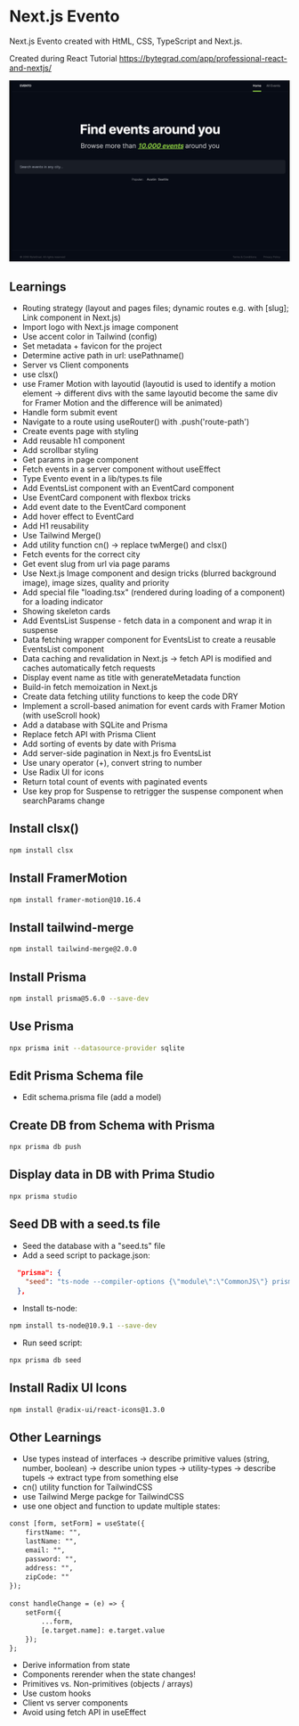 # Next.js Evento

Next.js Evento created with HtML, CSS, TypeScript and Next.js.

Created during React Tutorial
https://bytegrad.com/app/professional-react-and-nextjs/

![Screenshot](screenshot.png)

## Learnings

- Routing strategy (layout and pages files; dynamic routes e.g. with [slug]; Link component in Next.js)
- Import logo with Next.js image component
- Use accent color in Tailwind (config)
- Set metadata + favicon for the project
- Determine active path in url: usePathname()
- Server vs Client components
- use clsx()
- use Framer Motion with layoutid (layoutid is used to identify a motion element -> different divs with the same layoutid become the same div for Framer Motion and the difference will be animated)
- Handle form submit event
- Navigate to a route using useRouter() with .push('route-path')
- Create events page with styling
- Add reusable h1 component
- Add scrollbar styling
- Get params in page component
- Fetch events in a server component without useEffect
- Type Evento event in a lib/types.ts file
- Add EventsList component with an EventCard component
- Use EventCard component with flexbox tricks
- Add event date to the EventCard component
- Add hover effect to EventCard
- Add H1 reusability
- Use Tailwind Merge()
- Add utility function cn() -> replace twMerge() and clsx()
- Fetch events for the correct city
- Get event slug from url via page params
- Use Next.js Image component and design tricks (blurred background image), image sizes, quality and priority
- Add special file "loading.tsx" (rendered during loading of a component) for a loading indicator
- Showing skeleton cards
- Add EventsList Suspense - fetch data in a component and wrap it in suspense
- Data fetching wrapper component for EventsList to create a reusable EventsList component
- Data caching and revalidation in Next.js -> fetch API is modified and caches automatically fetch requests
- Display event name as title with generateMetadata function
- Build-in fetch memoization in Next.js
- Create data fetching utility functions to keep the code DRY
- Implement a scroll-based animation for event cards with Framer Motion (with useScroll hook)
- Add a database with SQLite and Prisma
- Replace fetch API with Prisma Client
- Add sorting of events by date with Prisma
- Add server-side pagination in Next.js fro EventsList
- Use unary operator (+), convert string to number
- Use Radix UI for icons
- Return total count of events with paginated events
- Use key prop for Suspense to retrigger the suspense component when searchParams change

## Install clsx()

```bash
npm install clsx
```

## Install FramerMotion

```bash
npm install framer-motion@10.16.4
```

## Install tailwind-merge

```bash
npm install tailwind-merge@2.0.0
```

## Install Prisma

```bash
npm install prisma@5.6.0 --save-dev
```

## Use Prisma

```bash
npx prisma init --datasource-provider sqlite
```

## Edit Prisma Schema file

- Edit schema.prisma file (add a model)

## Create DB from Schema with Prisma

```bash
npx prisma db push
```

## Display data in DB with Prima Studio

```bash
npx prisma studio
```

## Seed DB with a seed.ts file

- Seed the database with a "seed.ts" file
- Add a seed script to package.json:

```JSON
  "prisma": {
    "seed": "ts-node --compiler-options {\"module\":\"CommonJS\"} prisma/seed.ts"
  },
```

- Install ts-node:

```bash
npm install ts-node@10.9.1 --save-dev
```

- Run seed script:

```bash
npx prisma db seed
```

## Install Radix UI Icons

```bash
npm install @radix-ui/react-icons@1.3.0
```

## Other Learnings

- Use types instead of interfaces -> describe primitive values (string, number, boolean) -> describe union types -> utility-types -> describe tupels -> extract type from something else
- cn() utility function for TailwindCSS
- use Tailwind Merge packge for TailwindCSS
- use one object and function to update multiple states:

```JS
const [form, setForm] = useState({
	firstName: "",
	lastName: "",
	email: "",
	password: "",
	address: "",
	zipCode: ""
});

const handleChange = (e) => {
	setForm({
		...form,
		[e.target.name]: e.target.value
	});
};
```

- Derive information from state
- Components rerender when the state changes!
- Primitives vs. Non-primitives (objects / arrays)
- Use custom hooks
- Client vs server components
- Avoid using fetch API in useEffect
